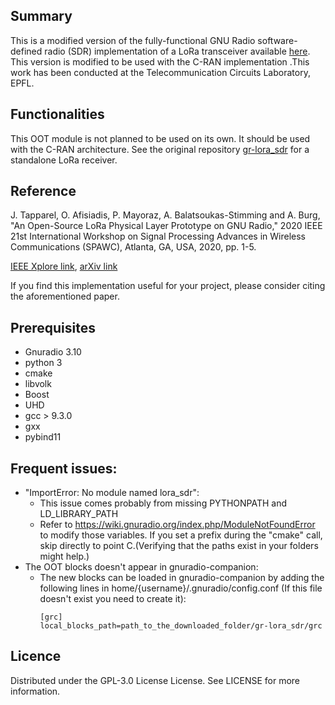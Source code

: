 ## Summary
This is a modified version of the fully-functional GNU Radio software-defined radio (SDR) implementation of a LoRa transceiver available [here](https://github.com/tapparelj/gr-lora_sdr). This version is modified to be used with the C-RAN implementation .This work has been conducted at the Telecommunication Circuits Laboratory, EPFL. 

## Functionalities
This OOT module is not planned to be used on its own. It should be used with the C-RAN architecture.
See the original repository [gr-lora_sdr](https://github.com/tapparelj/gr-lora_sdr) for a standalone LoRa receiver.


## Reference
J. Tapparel, O. Afisiadis, P. Mayoraz, A. Balatsoukas-Stimming and A. Burg, "An Open-Source LoRa Physical Layer Prototype on GNU Radio," 2020 IEEE 21st International Workshop on Signal Processing Advances in Wireless Communications (SPAWC), Atlanta, GA, USA, 2020, pp. 1-5.

[IEEE Xplore link](https://ieeexplore.ieee.org/document/9154273), [arXiv link](https://arxiv.org/abs/2002.08208)

If you find this implementation useful for your project, please consider citing the aforementioned paper.

## Prerequisites
- Gnuradio 3.10
- python 3
- cmake
- libvolk
- Boost
- UHD
- gcc > 9.3.0
- gxx
- pybind11

## Frequent issues:  
- "ImportError: No module named lora_sdr":
	- This issue comes probably from missing PYTHONPATH and LD_LIBRARY_PATH                             
	- Refer to https://wiki.gnuradio.org/index.php/ModuleNotFoundError to modify those variables. If you set a prefix during the "cmake" call, skip directly to point C.(Verifying that the paths exist in your folders might help.)
- The OOT blocks doesn't appear in gnuradio-companion:	
	- The new blocks can be loaded in gnuradio-companion by adding the following lines in home/{username}/.gnuradio/config.conf (If this file doesn't exist you need to create it):
		```
		[grc]
		local_blocks_path=path_to_the_downloaded_folder/gr-lora_sdr/grc

## Licence
Distributed under the GPL-3.0 License License. See LICENSE for more information.




	














